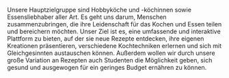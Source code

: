 Unsere Hauptzielgruppe sind Hobbyköche und -köchinnen sowie Essensliebhaber aller Art. Es geht uns darum, Menschen zusammenzubringen, die ihre Leidenschaft für das Kochen und Essen teilen und bereichern möchten. Unser Ziel ist es, eine umfassende und interaktive Plattform zu bieten, auf der sie neue Rezepte entdecken, ihre eigenen Kreationen präsentieren, verschiedene Kochtechniken erlernen und sich mit Gleichgesinnten austauschen können. Außerdem wollen wir durch unsere große Variation an Rezepten auch Studenten die Möglichkeit geben, sich gesund und ausgewogen für ein geringes Budget ernähren zu können.
